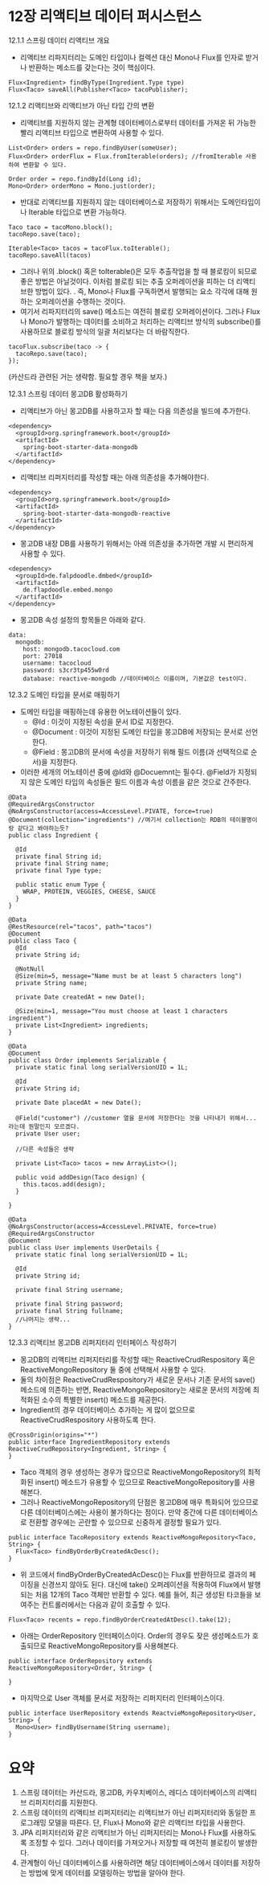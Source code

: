 12장 리액티브 데이터 퍼시스턴스
=============

12.1.1 스프링 데이터 리액티브 개요
- 리액티브 리파지터리는 도메인 타입이나 컬렉션 대신 Mono나 Flux를 인자로 받거나 반환하는 메소드를 갖는다는 것이 핵심이다.
~~~
Flux<Ingredient> findByType(Ingredient.Type type)
Flux<Taco> saveAll(Publisher<Taco> tacoPublisher);
~~~

12.1.2 리액티브와 리액티브가 아닌 타입 간의 변환
- 리액티브를 지원하지 않는 관계형 데이터베이스로부터 데이터를 가져온 뒤 가능한 빨리 리액티브 타입으로 변환하여 사용할 수 있다.
~~~
List<Order> orders = repo.findByUser(someUser);
Flux<Order> orderFlux = Flux.fromIterable(orders); //fromIterable 사용하여 변환할 수 있다.
~~~
~~~
Order order = repo.findById(Long id);
Mono<Order> orderMono = Mono.just(order);
~~~
- 반대로 리액티브를 지원하지 않는 데이터베이스로 저장하기 위해서는 도메인타입이나 Iterable 타입으로 변환 가능하다.
~~~
Taco taco = tacoMono.block();
tacoRepo.save(taco);
~~~
~~~
Iterable<Taco> tacos = tacoFlux.toIterable();
tacoRepo.saveAll(tacos)
~~~

- 그러나 위의 .block() 혹은 toIterable()은 모두 추출작업을 할 때 블로킹이 되므로 좋은 방법은 아닐것이다. 이처럼 블로킹 되는 추출 오퍼레이션을 피하는 더 리액티브한 방법이 있다.
. 즉, Mono나 Flux를 구독하면서 발행되는 요소 각각에 대해 원하는 오퍼레이션을 수행하는 것이다.
- 여기서 리파지터리의 save() 메소드는 여전히 블로킹 오퍼레이션이다. 그러나 Flux나 Mono가 발행하는 데이터를 소비하고 처리하는 리액티브 방식의 subscribe()를 사용하므로 블로킹 방식의 일괄
처리보다는 더 바람직한다.
~~~
tacoFlux.subscribe(taco -> {
  tacoRepo.save(taco);
});
~~~

(카산드라 관련된 거는 생략함. 필요할 경우 책을 보자.)

12.3.1 스프링 데이터 몽고DB 활성화하기
- 리액티브가 아닌 몽고DB를 사용하고자 할 때는 다음 의존성을 빌드에 추가한다.
~~~
<dependency>
  <groupId>org.springframework.boot</groupId>
  <artifactId>
    spring-boot-starter-data-mongodb
  </artifactId>
</dependency>
~~~
- 리액티브 리퍼지터리를 작성할 때는 아래 의존성을 추가해야한다.
~~~
<dependency>
  <groupId>org.springframework.boot</groupId>
  <artifactId>
    spring-boot-starter-data-mongodb-reactive
  </artifactId>
</dependency>
~~~
- 몽고DB 내장 DB를 사용하기 위해서는 아래 의존성을 추가하면 개발 시 편리하게 사용할 수 있다.
~~~
<dependency>
  <groupId>de.falpdoodle.dmbed</groupId>
  <artifactId>
    de.flapdoodle.embed.mongo
  </artifactId>
</dependency>
~~~
- 몽고DB 속성 설정의 항목들은 아래와 같다.
~~~
data:
  mongodb:
    host: mongodb.tacocloud.com
    port: 27018
    username: tacocloud
    password: s3cr3tp455w0rd
    database: reactive-mongodb //데이터베이스 이름이며, 기본값은 test이다.
~~~

12.3.2 도메인 타입을 문서로 매핑하기
- 도메인 타입을 매핑하는데 유용한 어노테이션들이 있다.
  * @Id : 이것이 지정된 속성을 문서 ID로 지정한다.
  * @Document : 이것이 지정된 도메인 타입을 몽고DB에 저장되는 문서로 선언한다.
  * @Field : 몽고DB의 문서에 속성을 저장하기 위해 필드 이름(과 선택적으로 순서)을 지정한다.
- 이러한 세개의 어노테이션 중에 @Id와 @Docuemnt는 필수다. @Field가 지정되지 않은 도메인 타입의 속성들은 필드 이름과 속성 이름을 같은 것으로 간주한다.
~~~
@Data
@RequiredArgsConstructor
@NoArgsConstructor(access=AccessLevel.PIVATE, force=true)
@Document(collection="ingredients") //여기서 collection는 RDB의 테이블명이랑 같다고 봐야하는듯?
public class Ingredient {
  
  @Id
  private final String id;
  private final String name;
  private final Type type;
  
  public static enum Type {
    WRAP, PROTEIN, VEGGIES, CHEESE, SAUCE
  }
}
~~~

~~~
@Data
@RestResource(rel="tacos", path="tacos")
@Document
public class Taco {
  @Id
  private String id;
  
  @NotNull
  @Size(min=5, message="Name must be at least 5 characters long")
  private String name;
  
  private Date createdAt = new Date();
  
  @Size(min=1, message="You must choose at least 1 characters ingredient")
  private List<Ingredient> ingredients;
}
~~~

~~~
@Data
@Document
public class Order implements Serializable {
  private static final long serialVersionUID = 1L;
  
  @Id
  private String id;
  
  private Date placedAt = new Date();
  
  @Field("customer") //customer 열을 문서에 저장한다는 것을 나타내기 위해서... 라는데 뭔말인지 모르겠다.
  private User user;
  
  //다른 속성들은 생략
  
  private List<Taco> tacos = new ArrayList<>();
  
  public void addDesign(Taco design) {
    this.tacos.add(design);
  }
  
}
~~~

~~~
@Data
@NoArgsConstructor(access=AccessLevel.PRIVATE, force=true)
@RequiredArgsConstructor
@Document
public class User implements UserDetails {
  private static final long serialVersionUID = 1L;
  
  @Id
  private String id;
  
  private final String username;
  
  private final String password;
  private final String fullname;
  //나머지는 생략...
}
~~~

12.3.3 리액티브 몽고DB 리퍼지터리 인터페이스 작성하기
- 몽고DB의 리액티브 리퍼지터리를 작성할 때는 ReactiveCrudRespository 혹은 ReactiveMongoRepository 둘 중에 선택해서 사용할 수 있다.
- 둘의 차이점은 ReactiveCrudRespository가 새로운 문서나 기존 문서의 save() 메소드에 의존하는 반면, ReactiveMongoRepository는 새로운 문서의 저장에 최적화된 소수의 특별한 insert() 메소드를 제공한다.
- Ingredient의 경우 데이터베이스 추가하는 게 많이 없으므로 ReactiveCrudRespository 사용하도록 한다.
~~~
@CrossOrigin(origins="*")
public interface IngredientRepository extends ReactiveCrudRepository<Ingredient, String> {
}
~~~
- Taco 객체의 경우 생성하는 경우가 많으므로 ReactiveMongoRepository의 최적화된 insert() 메소드가 유용할 수 있으므로 ReactiveMongoRepository를 사용해본다.
- 그러나 ReactiveMongoRepository의 단점은 몽고DB에 매우 특화되어 있으므로 다른 데이터베이스에는 사용이 불가하다는 점이다. 만약 중간에 다른 데이터베이스로 전환할 경우에는 곤란할 수 있으므로 신중하게 결정할 필요가 있다.
~~~
public interface TacoRepository extends ReactiveMongoRepository<Taco, String> {
  Flux<Taco> findByOrderByCreatedAcDesc();
}
~~~
- 위 코드에서 findByOrderByCreatedAcDesc()는 Flux를 반환하므로 결과의 페이징을 신경쓰지 않아도 된다. 대신에 take() 오퍼레이션을 적용하여 Flux에서 발행되는 처음 12개의 Taco 객체만 반환할 수 있다. 예를 들어, 최근 생성된 타코들을 보여주는 컨트롤러에서는 다음과 같이 호출할 수 있다.
~~~
Flux<Taco> recents = repo.findByOrderCreatedAtDesc().take(12);
~~~

- 아래는 OrderRepository 인터페이스이다. Order의 경우도 잦은 생성메소드가 호출되므로 ReactiveMongoRepository를 사용해본다.
~~~
public interface OrderRepository extends ReactiveMongoRepository<Order, String> {

}
~~~

- 마지막으로 User 객체를 문서로 저장하는 리퍼지터리 인터페이스이다.
~~~
public interface UserRepository extends ReactvieMongoRepository<User, String> {
  Mono<User> findByUsername(String username);
}
~~~

요약
=============
1. 스프링 데이터는 카산드라, 몽고DB, 카우치베이스, 레디스 데이터베이스의 리액티브 리퍼지터리를 지원한다.
2. 스프링 데이터의 리액티브 리퍼지터리는 리액티브가 아닌 리퍼지터리와 동일한 프로그래밍 모델을 따른다. 단, Flux나 Mono와 같은 리액티브 타입을 사용한다.
3. JPA 리퍼지터리와 같은 리액티브가 아닌 리퍼지터리는 Mono나 Flux를 사용하도록 조정할 수 있다. 그러나 데이터를 가져오거나 저장할 때 여전히 블로킹이 발생한다.
4. 관계형이 아닌 데이터베이스를 사용하려면 해당 데이터베이스에서 데이터를 저장하는 방법에 맞게 데이터를 모델링하는 방법을 알아야 한다.
